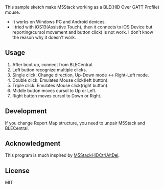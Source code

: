This sample sketch make M5Stack working as a BLE(HID Over GATT Profile) mouse.

- It works on Windows PC and Android devices.
- I tried with iOS13(Assistive Touch), then it connects to iOS Device but reporting(cursol movement and button click) is not work. I don't know the reason why it doesn't work.

## Usage

1. After boot up, connect from BLECentral.
1. Left button recognize multiple clicks.
  1. Single click: Change direction, Up-Down mode <-> Right-Left mode.
  1. Double click: Emulates Mouse click(left button).
  1. Triple click: Emulates Mouse click(right button).
1. Middle button moves cursol to Up or Left.
1. Right button moves cursol to Down or Right.

## Development

If you change Report Map structure, you need to unpair M5Stack and BLECentral.

## Acknowledgment

This program is much inspired by [M5StackHIDCtrlAltDel](https://github.com/mhama/M5StackHIDCtrlAltDel).

## License

MIT

